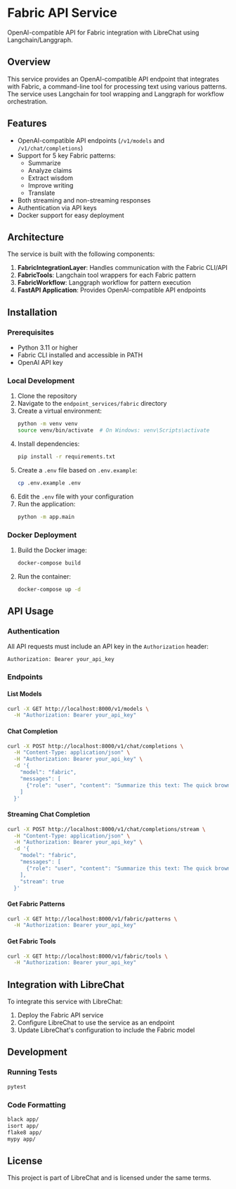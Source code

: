 # Fabric API Service

OpenAI-compatible API for Fabric integration with LibreChat using Langchain/Langgraph.

## Overview

This service provides an OpenAI-compatible API endpoint that integrates with Fabric, a command-line tool for processing text using various patterns. The service uses Langchain for tool wrapping and Langgraph for workflow orchestration.

## Features

- OpenAI-compatible API endpoints (`/v1/models` and `/v1/chat/completions`)
- Support for 5 key Fabric patterns:
  - Summarize
  - Analyze claims
  - Extract wisdom
  - Improve writing
  - Translate
- Both streaming and non-streaming responses
- Authentication via API keys
- Docker support for easy deployment

## Architecture

The service is built with the following components:

1. **FabricIntegrationLayer**: Handles communication with the Fabric CLI/API
2. **FabricTools**: Langchain tool wrappers for each Fabric pattern
3. **FabricWorkflow**: Langgraph workflow for pattern execution
4. **FastAPI Application**: Provides OpenAI-compatible API endpoints

## Installation

### Prerequisites

- Python 3.11 or higher
- Fabric CLI installed and accessible in PATH
- OpenAI API key

### Local Development

1. Clone the repository
2. Navigate to the `endpoint_services/fabric` directory
3. Create a virtual environment:
   ```bash
   python -m venv venv
   source venv/bin/activate  # On Windows: venv\Scripts\activate
   ```
4. Install dependencies:
   ```bash
   pip install -r requirements.txt
   ```
5. Create a `.env` file based on `.env.example`:
   ```bash
   cp .env.example .env
   ```
6. Edit the `.env` file with your configuration
7. Run the application:
   ```bash
   python -m app.main
   ```

### Docker Deployment

1. Build the Docker image:
   ```bash
   docker-compose build
   ```
2. Run the container:
   ```bash
   docker-compose up -d
   ```

## API Usage

### Authentication

All API requests must include an API key in the `Authorization` header:

```
Authorization: Bearer your_api_key
```

### Endpoints

#### List Models

```bash
curl -X GET http://localhost:8000/v1/models \
  -H "Authorization: Bearer your_api_key"
```

#### Chat Completion

```bash
curl -X POST http://localhost:8000/v1/chat/completions \
  -H "Content-Type: application/json" \
  -H "Authorization: Bearer your_api_key" \
  -d '{
    "model": "fabric",
    "messages": [
      {"role": "user", "content": "Summarize this text: The quick brown fox jumps over the lazy dog."}
    ]
  }'
```

#### Streaming Chat Completion

```bash
curl -X POST http://localhost:8000/v1/chat/completions/stream \
  -H "Content-Type: application/json" \
  -H "Authorization: Bearer your_api_key" \
  -d '{
    "model": "fabric",
    "messages": [
      {"role": "user", "content": "Summarize this text: The quick brown fox jumps over the lazy dog."}
    ],
    "stream": true
  }'
```

#### Get Fabric Patterns

```bash
curl -X GET http://localhost:8000/v1/fabric/patterns \
  -H "Authorization: Bearer your_api_key"
```

#### Get Fabric Tools

```bash
curl -X GET http://localhost:8000/v1/fabric/tools \
  -H "Authorization: Bearer your_api_key"
```

## Integration with LibreChat

To integrate this service with LibreChat:

1. Deploy the Fabric API service
2. Configure LibreChat to use the service as an endpoint
3. Update LibreChat's configuration to include the Fabric model

## Development

### Running Tests

```bash
pytest
```

### Code Formatting

```bash
black app/
isort app/
flake8 app/
mypy app/
```

## License

This project is part of LibreChat and is licensed under the same terms.